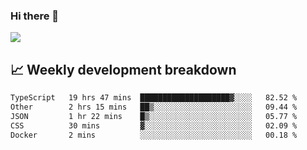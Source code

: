 ### Hi there 👋
<img align="center" src="https://github-readme-stats.vercel.app/api?username=Tumao727&show_icons=true&hide_title=true&theme=dracula" />


## 📈 Weekly development breakdown
<!--START_SECTION:waka-->

```txt
TypeScript   19 hrs 47 mins  ████████████████████▓░░░░   82.52 %
Other        2 hrs 15 mins   ██▒░░░░░░░░░░░░░░░░░░░░░░   09.44 %
JSON         1 hr 22 mins    █▒░░░░░░░░░░░░░░░░░░░░░░░   05.77 %
CSS          30 mins         ▓░░░░░░░░░░░░░░░░░░░░░░░░   02.09 %
Docker       2 mins          ░░░░░░░░░░░░░░░░░░░░░░░░░   00.18 %
```

<!--END_SECTION:waka-->